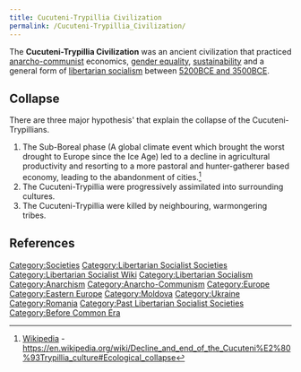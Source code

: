 ```yaml
---
title: Cucuteni-Trypillia Civilization
permalink: /Cucuteni-Trypillia_Civilization/
---
```


The **Cucuteni-Trypillia Civilization** was an ancient civilization that
practiced [anarcho-communist](Anarcho-Communism.md "wikilink") economics,
[gender equality](Gender_Equality.md "wikilink"),
[sustainability](sustainability.md "wikilink") and a general form of
[libertarian
socialism](List_of_Libertarian_Socialist_Societies.md "wikilink") between
[5200BCE and 3500BCE](Timeline_of_Libertarian_Socialism.md "wikilink").

## Collapse

There are three major hypothesis' that explain the collapse of the
Cucuteni-Trypillians.

1.  The Sub-Boreal phase (A global climate event which brought the worst
    drought to Europe since the Ice Age) led to a decline in
    agricultural productivity and resorting to a more pastoral and
    hunter-gatherer based economy, leading to the abandonment of
    cities.[^1]
2.  The Cucuteni-Trypillia were progressively assimilated into
    surrounding cultures.
3.  The Cucuteni-Trypillia were killed by neighbouring, warmongering
    tribes.

## References

<references />

[Category:Societies](Category:Societies.md "wikilink")
[Category:Libertarian Socialist
Societies](Category:Libertarian_Socialist_Societies.md "wikilink")
[Category:Libertarian Socialist
Wiki](Category:Libertarian_Socialist_Wiki.md "wikilink")
[Category:Libertarian
Socialism](Category:Libertarian_Socialism.md "wikilink")
[Category:Anarchism](Category:Anarchism.md "wikilink")
[Category:Anarcho-Communism](Category:Anarcho-Communism.md "wikilink")
[Category:Europe](Category:Europe.md "wikilink") [Category:Eastern
Europe](Category:Eastern_Europe.md "wikilink")
[Category:Moldova](Category:Moldova.md "wikilink")
[Category:Ukraine](Category:Ukraine.md "wikilink")
[Category:Romania](Category:Romania.md "wikilink") [Category:Past
Libertarian Socialist
Societies](Category:Past_Libertarian_Socialist_Societies.md "wikilink")
[Category:Before Common Era](Category:Before_Common_Era.md "wikilink")

[^1]: [Wikipedia](Wikipedia.md "wikilink") -
    <https://en.wikipedia.org/wiki/Decline_and_end_of_the_Cucuteni%E2%80%93Trypillia_culture#Ecological_collapse>